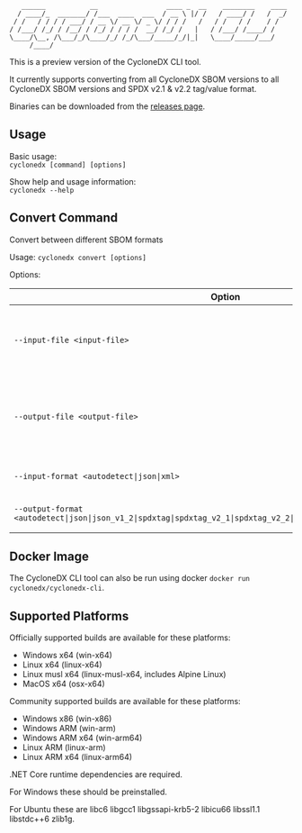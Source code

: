 ```
   ______           __                 ____ _  __    ________    ____
  / ____/_  _______/ /___  ____  ___  / __ \ |/ /   / ____/ /   /  _/
 / /   / / / / ___/ / __ \/ __ \/ _ \/ / / /   /   / /   / /    / /
/ /___/ /_/ / /__/ / /_/ / / / /  __/ /_/ /   |   / /___/ /____/ /
\____/\__, /\___/_/\____/_/ /_/\___/_____/_/|_|   \____/_____/___/
     /____/
```

This is a preview version of the CycloneDX CLI tool.

It currently supports converting from all CycloneDX SBOM versions to all CycloneDX SBOM versions and SPDX v2.1 & v2.2 tag/value format.

Binaries can be downloaded from the [releases page](https://github.com/CycloneDX/cyclonedx-cli/releases).

## Usage

Basic usage:  
`cyclonedx [command] [options]`

Show help and usage information:  
`cyclonedx --help`

## Convert Command

Convert between different SBOM formats

Usage:
  `cyclonedx convert [options]`

Options:

| Option | Description |
| --- | --- |
| `--input-file <input-file>` | Input SBOM filename, will read from stdin if no value provided. |
| `--output-file <output-file>` | Output SBOM filename, will write to stdout if no value provided. |
| `--input-format <autodetect\|json\|xml>` | Specify input file format. |
| `--output-format <autodetect\|json\|json_v1_2\|spdxtag\|spdxtag_v2_1\|spdxtag_v2_2\|xml\|xml_v1_0\|xml_v1_1\|xml_v1_2>` | Specify output file format. |

## Docker Image

The CycloneDX CLI tool can also be run using docker `docker run cyclonedx/cyclonedx-cli`.

## Supported Platforms

Officially supported builds are available for these platforms:

- Windows x64 (win-x64)
- Linux x64 (linux-x64)
- Linux musl x64 (linux-musl-x64, includes Alpine Linux)
- MacOS x64 (osx-x64)

Community supported builds are available for these platforms:

- Windows x86 (win-x86)
- Windows ARM (win-arm)
- Windows ARM x64 (win-arm64)
- Linux ARM (linux-arm)
- Linux ARM x64 (linux-arm64)

.NET Core runtime dependencies are required.

For Windows these should be preinstalled.

For Ubuntu these are libc6 libgcc1 libgssapi-krb5-2 libicu66 libssl1.1 libstdc++6 zlib1g.
